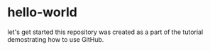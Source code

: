 # hello-world
let's get started
this repository was created as a part of the tutorial demostrating how to use GitHub.
